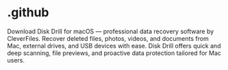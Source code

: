 # .github
Download Disk Drill for macOS — professional data recovery software by CleverFiles. Recover deleted files, photos, videos, and documents from Mac, external drives, and USB devices with ease. Disk Drill offers quick and deep scanning, file previews, and proactive data protection tailored for Mac users.
